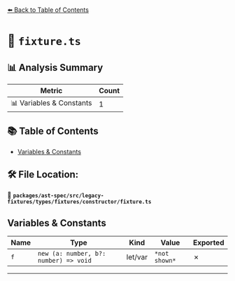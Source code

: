 [⬅️ Back to Table of Contents](../../../../../../../index.md)

# 📄 `fixture.ts`

## 📊 Analysis Summary

| Metric | Count |
|--------|-------|
| 📊 Variables & Constants | 1 |

## 📚 Table of Contents

- [Variables & Constants](#variables-constants)

## 🛠️ File Location:
📂 **`packages/ast-spec/src/legacy-fixtures/types/fixtures/constructor/fixture.ts`**

## Variables & Constants

| Name | Type | Kind | Value | Exported |
|------|------|------|-------|----------|
| `f` | `new (a: number, b?: number) => void` | let/var | `*not shown*` | ✗ |


---